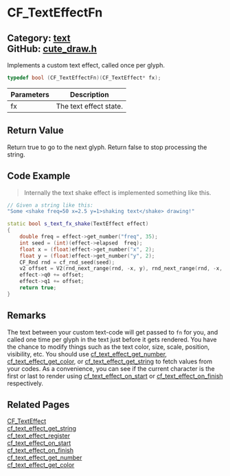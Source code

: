 # CF_TextEffectFn

Category: [text](https://github.com/RandyGaul/cute_framework/blob/master/docs/api_reference?id=text)  
GitHub: [cute_draw.h](https://github.com/RandyGaul/cute_framework/blob/master/include/cute_draw.h)  
---

Implements a custom text effect, called once per glyph.

```cpp
typedef bool (CF_TextEffectFn)(CF_TextEffect* fx);
```

Parameters | Description
--- | ---
fx | The text effect state.

## Return Value

Return true to go to the next glyph. Return false to stop processing the string.

## Code Example

> Internally the text shake effect is implemented something like this.

```cpp
// Given a string like this:
"Some <shake freq=50 x=2.5 y=1>shaking text</shake> drawing!"

static bool s_text_fx_shake(TextEffect effect)
{
    double freq = effect->get_number("freq", 35);
    int seed = (int)(effect->elapsed  freq);
    float x = (float)effect->get_number("x", 2);
    float y = (float)effect->get_number("y", 2);
    CF_Rnd rnd = cf_rnd_seed(seed);
    v2 offset = V2(rnd_next_range(rnd, -x, y), rnd_next_range(rnd, -x, y));
    effect->q0 += offset;
    effect->q1 += offset;
    return true;
}
```

## Remarks

The text between your custom text-code will get passed to `fn` for you, and called one time per glyph in
the text just before it gets rendered. You have the chance to modify things such as the text color, size, scale,
position, visibility, etc. You should use [cf_text_effect_get_number](https://github.com/RandyGaul/cute_framework/blob/master/docs/text/cf_text_effect_get_number.md), [cf_text_effect_get_color](https://github.com/RandyGaul/cute_framework/blob/master/docs/text/cf_text_effect_get_color.md), or
[cf_text_effect_get_string](https://github.com/RandyGaul/cute_framework/blob/master/docs/text/cf_text_effect_get_string.md) to fetch values from your codes. As a convenience, you can see if the current
character is the first or last to render using [cf_text_effect_on_start](https://github.com/RandyGaul/cute_framework/blob/master/docs/text/cf_text_effect_on_start.md) or [cf_text_effect_on_finish](https://github.com/RandyGaul/cute_framework/blob/master/docs/text/cf_text_effect_on_finish.md) respectively.

## Related Pages

[CF_TextEffect](https://github.com/RandyGaul/cute_framework/blob/master/docs/text/cf_texteffect.md)  
[cf_text_effect_get_string](https://github.com/RandyGaul/cute_framework/blob/master/docs/text/cf_text_effect_get_string.md)  
[cf_text_effect_register](https://github.com/RandyGaul/cute_framework/blob/master/docs/text/cf_text_effect_register.md)  
[cf_text_effect_on_start](https://github.com/RandyGaul/cute_framework/blob/master/docs/text/cf_text_effect_on_start.md)  
[cf_text_effect_on_finish](https://github.com/RandyGaul/cute_framework/blob/master/docs/text/cf_text_effect_on_finish.md)  
[cf_text_effect_get_number](https://github.com/RandyGaul/cute_framework/blob/master/docs/text/cf_text_effect_get_number.md)  
[cf_text_effect_get_color](https://github.com/RandyGaul/cute_framework/blob/master/docs/text/cf_text_effect_get_color.md)  

